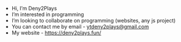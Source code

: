 - Hi, I’m Deny2Plays
- I’m interested in programming
- I’m looking to collaborate on programming (websites, any js project)
- You can contact me by email - ytdeny2plays@gmail.com
- My website - https://deny2plays.fun/
